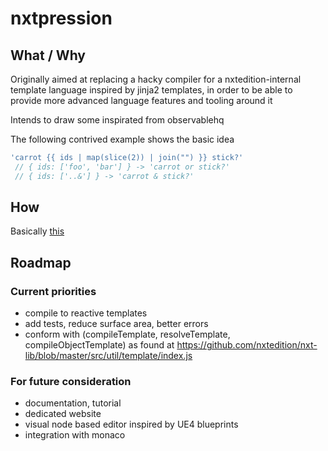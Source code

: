 # nxtpression

## What / Why

Originally aimed at replacing a hacky compiler for a nxtedition-internal template language inspired by jinja2 templates, in order to be able to provide more advanced language features and tooling around it

Intends to draw some inspirated from observablehq

The following contrived example shows the basic idea

```js
'carrot {{ ids | map(slice(2)) | join("") }} stick?'
 // { ids: ['foo', 'bar'] } -> 'carrot or stick?'
 // { ids: ['..&'] } -> 'carrot & stick?'
```

## How

Basically [this](https://www.destroyallsoftware.com/screencasts/catalog/a-compiler-from-scratch)

## Roadmap

### Current priorities

- compile to reactive templates
- add tests, reduce surface area, better errors
- conform with (compileTemplate, resolveTemplate, compileObjectTemplate) as found at https://github.com/nxtedition/nxt-lib/blob/master/src/util/template/index.js

### For future consideration

- documentation, tutorial
- dedicated website
- visual node based editor inspired by UE4 blueprints
- integration with monaco
